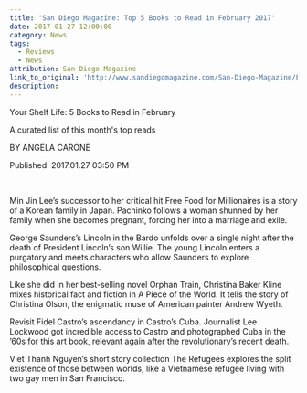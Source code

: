 ```yaml
---
title: 'San Diego Magazine: Top 5 Books to Read in February 2017'
date: 2017-01-27 12:00:00
category: News
tags:
  - Reviews
  - News
attribution: San Diego Magazine
link_to_original: 'http://www.sandiegomagazine.com/San-Diego-Magazine/February-2017/Your-Shelf-Life-5-Books-to-Read-in-February/'
description:
---
```



Your Shelf Life: 5 Books to Read in February

A curated list of this month's top reads

BY ANGELA CARONE

Published: 2017.01.27 03:50 PM

&nbsp;

Min Jin Lee’s successor to her critical hit Free Food for Millionaires is a story of a Korean family in Japan. Pachinko follows a woman shunned by her family when she becomes pregnant, forcing her into a marriage and exile.

George Saunders’s Lincoln in the Bardo unfolds over a single night after the death of President Lincoln’s son Willie. The young Lincoln enters a purgatory and meets characters who allow Saunders to explore philosophical questions.

Like she did in her best-selling novel Orphan Train, Christina Baker Kline mixes historical fact and fiction in A Piece of the World. It tells the story of Christina Olson, the enigmatic muse of American painter Andrew Wyeth.

Revisit Fidel Castro’s ascendancy in Castro’s Cuba. Journalist Lee Lockwood got incredible access to Castro and photographed Cuba in the ’60s for this art book, relevant again after the revolutionary’s recent death.

Viet Thanh Nguyen’s short story collection The Refugees explores the split existence of those between worlds, like a Vietnamese refugee living with two gay men in San Francisco.